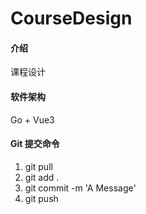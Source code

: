 # CourseDesign

#### 介绍
课程设计

#### 软件架构
Go + Vue3

#### Git 提交命令

1.  git pull
2.  git add .
3.  git commit -m 'A Message'
4.  git push

